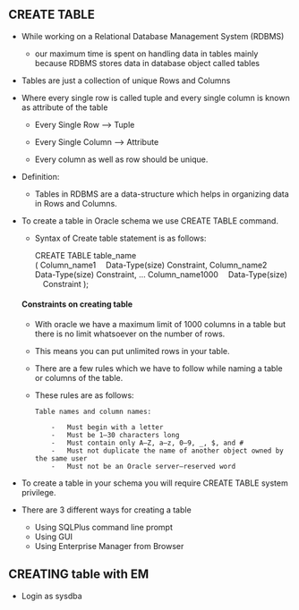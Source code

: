 ## CREATE TABLE

-	While working on a Relational Database Management System (RDBMS)
	-	our maximum time is spent on handling data in tables mainly because RDBMS stores data in database object called tables
	
-	Tables are just a collection of unique Rows and Columns	
-	Where every single row is called tuple and every single column is known as attribute of the table

		
	-	Every Single Row –> Tuple
    
	-	Every Single Column –> Attribute
		
	-	Every column as well as row should be unique.
	
-	Definition:
	- Tables in RDBMS are a data-structure which helps in organizing data in Rows and Columns.	

	
-	To create a table in Oracle schema we use CREATE TABLE command. 
	-	Syntax of Create table statement is as follows:
		
		CREATE TABLE table_name  
		(
			Column_name1  Data-Type(size) Constraint,
			Column_name2  Data-Type(size) Constraint,
			…
			Column_name1000  Data-Type(size)  Constraint
		);
	
	
	#### Constraints on creating table
	
	-	With oracle we have a maximum limit of 1000 columns in a table but there is no limit whatsoever on the number of rows. 
	-	This means you can put unlimited rows in your table.
	-	There are a few rules which we have to follow while naming a table or columns of the table.		
	-	These rules are as follows:	

			Table names and column names:

				-	Must begin with a letter
				-	Must be 1–30 characters long
				-	Must contain only A–Z, a–z, 0–9, _, $, and #
				-	Must not duplicate the name of another object owned by the same user
				-	Must not be an Oracle server–reserved word


-	To create a table in your schema you will require CREATE TABLE system privilege.
-	There are 3 different ways for creating a table

	-	Using SQLPlus command line prompt
	-	Using GUI
	-	Using Enterprise Manager from Browser
	
	
## CREATING table with EM

-	Login as sysdba

	
	

















































































































































































































































































































































































